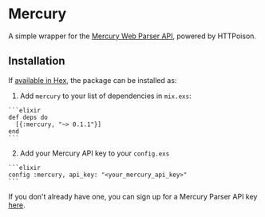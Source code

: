 # Mercury

A simple wrapper for the [Mercury Web Parser API](https://mercury.postlight.com/web-parser/),
powered by HTTPoison.

## Installation

If [available in Hex](https://hex.pm/docs/publish), the package can be installed as:

  1. Add `mercury` to your list of dependencies in `mix.exs`:

    ```elixir
    def deps do
      [{:mercury, "~> 0.1.1"}]
    end
    ```

  2. Add your Mercury API key to your `config.exs`

    ```elixir
    config :mercury, api_key: "<your_mercury_api_key>"
    ```

If you don't already have one, you can sign up for a Mercury Parser API key [here](https://mercury.postlight.com/web-parser/).
